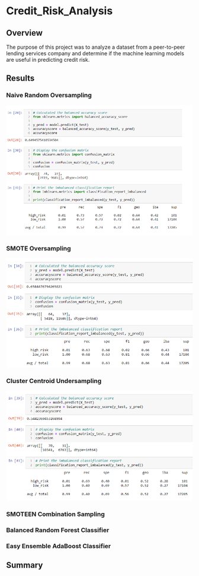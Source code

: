 # Credit_Risk_Analysis

## Overview

The purpose of this project was to analyze a dataset from a peer-to-peer lending services company and determine if the machine learning models are useful in predicting credit risk.

## Results

### Naive Random Oversampling
![NaiveRandomOversampling](/images/NaiveRandomOversampling.png "NaiveRandomOversampling")

### SMOTE Oversampling
![SMOTEOversampling](/images/SMOTEOversampling.png "SMOTEOversampling")

### Cluster Centroid Undersampling
![ClusterCentroid](/images/ClusterCentroid.png "ClusterCentroid")

### SMOTEEN Combination Sampling


### Balanced Random Forest Classifier


### Easy Ensemble AdaBoost Classifier


## Summary

